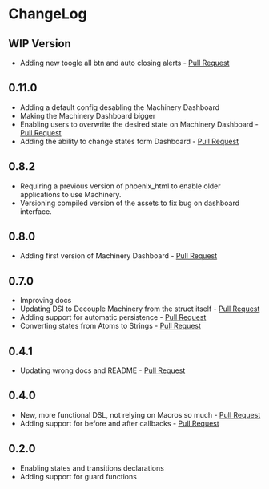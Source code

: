 # ChangeLog

## WIP Version
- Adding new toogle all btn and auto closing alerts - [Pull Request](https://github.com/joaomdmoura/machinery/pull/24)

## 0.11.0
- Adding a default config desabling the Machinery Dashboard
- Making the Machinery Dashboard bigger
- Enabling users to overwrite the desired state on Machinery Dashboard - [Pull Request](https://github.com/joaomdmoura/machinery/pull/21)
- Adding the ability to change states form Dashboard - [Pull Request](https://github.com/joaomdmoura/machinery/pull/22)

## 0.8.2
- Requiring a previous version of phoenix_html to enable older applications to use Machinery.
- Versioning compiled version of the assets to fix bug on dashboard interface.

## 0.8.0
- Adding first version of Machinery Dashboard - [Pull Request](https://github.com/joaomdmoura/machinery/pull/14)

## 0.7.0
- Improving docs
- Updating DSl to Decouple Machinery from the struct itself - [Pull Request](https://github.com/joaomdmoura/machinery/pull/10)
- Adding support for automatic persistence - [Pull Request](https://github.com/joaomdmoura/machinery/pull/11)
- Converting states from Atoms to Strings - [Pull Request](https://github.com/joaomdmoura/machinery/pull/12)

## 0.4.1
- Updating wrong docs and README - [Pull Request](https://github.com/joaomdmoura/machinery/pull/5)

## 0.4.0
- New, more functional DSL, not relying on Macros so much - [Pull Request](https://github.com/joaomdmoura/machinery/pull/1)
- Adding support for before and after callbacks - [Pull Request](https://github.com/joaomdmoura/machinery/pull/2)

## 0.2.0
- Enabling states and transitions declarations
- Adding support for guard functions